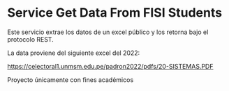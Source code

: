 # Service Get Data From FISI Students

Este servicio extrae los datos de un excel público y los retorna bajo el protocolo REST.

La data proviene del siguiente excel del 2022:

https://celectoral1.unmsm.edu.pe/padron2022/pdfs/20-SISTEMAS.PDF

Proyecto únicamente con fines académicos